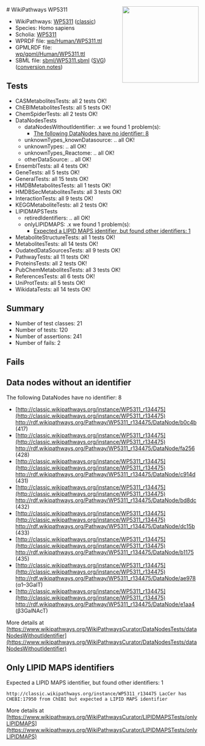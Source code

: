<img style="float: right; width: 200px" src="https://upload.wikimedia.org/wikipedia/commons/thumb/8/83/Wplogo_with_text_500.png/640px-Wplogo_with_text_500.png" />
# WikiPathways WP5311

* WikiPathways: [WP5311](https://wikipathways.org/pathways/WP5311) ([classic](https://classic.wikipathways.org/instance/WP5311))
* Species: Homo sapiens
* Scholia: [WP5311](https://scholia.toolforge.org/wikipathways/WP5311)
* WPRDF file: [wp/Human/WP5311.ttl](../wp/Human/WP5311.ttl)
* GPMLRDF file: [wp/gpml/Human/WP5311.ttl](../wp/gpml/Human/WP5311.ttl)
* SBML file: [sbml/WP5311.sbml](../sbml/WP5311.sbml) ([SVG](../sbml/WP5311.svg)) ([conversion notes](../sbml/WP5311.txt))

## Tests
* CASMetabolitesTests: all 2 tests OK!
* ChEBIMetabolitesTests: all 5 tests OK!
* ChemSpiderTests: all 2 tests OK!
* DataNodesTests
    * dataNodesWithoutIdentifier: .x we found 1 problem(s):
        * [The following DataNodes have no identifier: 8](#d2d32fa7)
    * unknownTypes_knownDatasource: .. all OK!
    * unknownTypes: .. all OK!
    * unknownTypes_Reactome: .. all OK!
    * otherDataSource: .. all OK!
* EnsemblTests: all 4 tests OK!
* GeneTests: all 5 tests OK!
* GeneralTests: all 15 tests OK!
* HMDBMetabolitesTests: all 1 tests OK!
* HMDBSecMetabolitesTests: all 3 tests OK!
* InteractionTests: all 9 tests OK!
* KEGGMetaboliteTests: all 2 tests OK!
* LIPIDMAPSTests
    * retiredIdentifiers: .. all OK!
    * onlyLIPIDMAPS: .x we found 1 problem(s):
        * [Expected a LIPID MAPS identifier, but found other identifiers: 1](#48cc60b8)
* MetaboliteStructureTests: all 1 tests OK!
* MetabolitesTests: all 14 tests OK!
* OudatedDataSourcesTests: all 9 tests OK!
* PathwayTests: all 11 tests OK!
* ProteinsTests: all 2 tests OK!
* PubChemMetabolitesTests: all 3 tests OK!
* ReferencesTests: all 6 tests OK!
* UniProtTests: all 5 tests OK!
* WikidataTests: all 14 tests OK!


## Summary

* Number of test classes: 21
* Number of tests: 120
* Number of assertions: 241
* Number of fails: 2

## Fails

<a name="d2d32fa7" />

## Data nodes without an identifier

The following DataNodes have no identifier: 8

* [http://classic.wikipathways.org/instance/WP5311_r134475](http://classic.wikipathways.org/instance/WP5311_r134475) http://rdf.wikipathways.org/Pathway/WP5311_r134475/DataNode/b0c4b (417)
* [http://classic.wikipathways.org/instance/WP5311_r134475](http://classic.wikipathways.org/instance/WP5311_r134475) http://rdf.wikipathways.org/Pathway/WP5311_r134475/DataNode/fa256 (428)
* [http://classic.wikipathways.org/instance/WP5311_r134475](http://classic.wikipathways.org/instance/WP5311_r134475) http://rdf.wikipathways.org/Pathway/WP5311_r134475/DataNode/c914d (431)
* [http://classic.wikipathways.org/instance/WP5311_r134475](http://classic.wikipathways.org/instance/WP5311_r134475) http://rdf.wikipathways.org/Pathway/WP5311_r134475/DataNode/bd8dc (432)
* [http://classic.wikipathways.org/instance/WP5311_r134475](http://classic.wikipathways.org/instance/WP5311_r134475) http://rdf.wikipathways.org/Pathway/WP5311_r134475/DataNode/dc15b (433)
* [http://classic.wikipathways.org/instance/WP5311_r134475](http://classic.wikipathways.org/instance/WP5311_r134475) http://rdf.wikipathways.org/Pathway/WP5311_r134475/DataNode/b1175 (435)
* [http://classic.wikipathways.org/instance/WP5311_r134475](http://classic.wikipathways.org/instance/WP5311_r134475) http://rdf.wikipathways.org/Pathway/WP5311_r134475/DataNode/ae978 (α1–3GalT)
* [http://classic.wikipathways.org/instance/WP5311_r134475](http://classic.wikipathways.org/instance/WP5311_r134475) http://rdf.wikipathways.org/Pathway/WP5311_r134475/DataNode/e1aa4 (β3GalNAcT)


More details at [https://www.wikipathways.org/WikiPathwaysCurator/DataNodesTests/dataNodesWithoutIdentifier](https://www.wikipathways.org/WikiPathwaysCurator/DataNodesTests/dataNodesWithoutIdentifier)

<a name="48cc60b8" />

## Only LIPID MAPS identifiers

Expected a LIPID MAPS identifier, but found other identifiers: 1
```
http://classic.wikipathways.org/instance/WP5311_r134475 LacCer has CHEBI:17950 from ChEBI but expected a LIPID MAPS identifier
```

More details at [https://www.wikipathways.org/WikiPathwaysCurator/LIPIDMAPSTests/onlyLIPIDMAPS](https://www.wikipathways.org/WikiPathwaysCurator/LIPIDMAPSTests/onlyLIPIDMAPS)


